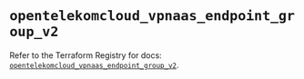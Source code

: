 # `opentelekomcloud_vpnaas_endpoint_group_v2`

Refer to the Terraform Registry for docs: [`opentelekomcloud_vpnaas_endpoint_group_v2`](https://registry.terraform.io/providers/opentelekomcloud/opentelekomcloud/1.36.15/docs/resources/vpnaas_endpoint_group_v2).
